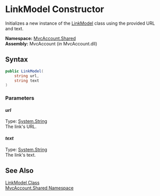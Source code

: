 LinkModel Constructor
=====================
Initializes a new instance of the [LinkModel][1] class using the provided URL and text.

**Namespace:** [MvcAccount.Shared][2]  
**Assembly:** MvcAccount (in MvcAccount.dll)

Syntax
------

```csharp
public LinkModel(
	string url,
	string text
)
```

### Parameters

#### *url*
Type: [System.String][3]  
The link's URL.

#### *text*
Type: [System.String][3]  
The link's text.


See Also
--------
[LinkModel Class][1]  
[MvcAccount.Shared Namespace][2]  

[1]: README.md
[2]: ../README.md
[3]: http://msdn.microsoft.com/en-us/library/s1wwdcbf